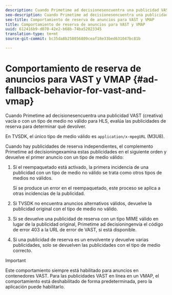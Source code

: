```yaml
---
description: Cuando Primetime ad decisionesencuentra una publicidad VAST (creativa) vacía o con un tipo de medio no válido para HLS, evalúa las publicidades de reserva para determinar qué devolver.
seo-description: Cuando Primetime ad decisionesencuentra una publicidad VAST (creativa) vacía o con un tipo de medio no válido para HLS, evalúa las publicidades de reserva para determinar qué devolver.
seo-title: Comportamiento de reserva de anuncios para VAST y VMAP
title: Comportamiento de reserva de anuncios para VAST y VMAP
uuid: 612416b9-d070-42e2-b68b-74ba52023345
translation-type: tm+mt
source-git-commit: bc35da8b258056809ceaf18e33bed631047bc81b

---
```



# Comportamiento de reserva de anuncios para VAST y VMAP {#ad-fallback-behavior-for-vast-and-vmap}

Cuando Primetime ad decisionesencuentra una publicidad VAST (creativa) vacía o con un tipo de medio no válido para HLS, evalúa las publicidades de reserva para determinar qué devolver.

<!--<a id="section_9F60AF00CE9645848EAAF8C06A9E426B"></a>-->

En TVSDK, el único tipo de medio válido es `application/x-mpegURL` (M3U8).

Cuando hay publicidades de reserva independientes, el complemento Primetime ad decisioningexamina estas publicidades en el siguiente orden y devuelve el primer anuncio con un tipo de medio válido:

1. Si el reempaquetado está activado, la primera incidencia de una publicidad con un tipo de medio no válido se trata como otros tipos de medios no válidos.

   Si se produce un error en el reempaquetado, este proceso se aplica a otras incidencias de la publicidad.
1. Si TVSDK no encuentra anuncios alternativos válidos, devuelve la publicidad original con el tipo de medio no válido.
1. Si se devuelve una publicidad de reserva con un tipo MIME válido en lugar de la publicidad original, Primetime ad decisioningenvía el código de error 403 a la URL de error de VAST, si está disponible.
1. Si una publicidad de reserva es un envolvente y devuelve varias publicidades, solo se devuelven las publicidades con el tipo de medio correcto.

>[!IMPORTANT]
>
>Este comportamiento siempre está habilitado para anuncios en contenedores VAST. Para las publicidades VAST en línea en un VMAP, el comportamiento está deshabilitado de forma predeterminada, pero la aplicación puede habilitarlo.